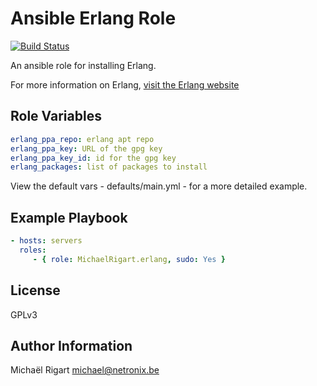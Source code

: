 Ansible Erlang Role
===================
[![Build Status](https://travis-ci.org/michaelrigart/ansible-role-erlang.svg?branch=master)](https://travis-ci.org/michaelrigart/ansible-role-erlang)

An ansible role for installing Erlang.

For more information on Erlang, [visit the Erlang website](https://www.erlang-solutions.com)

Role Variables
--------------

```yaml
erlang_ppa_repo: erlang apt repo 
erlang_ppa_key: URL of the gpg key
erlang_ppa_key_id: id for the gpg key
erlang_packages: list of packages to install
```

View the default vars - defaults/main.yml - for a more detailed example.

Example Playbook
-------------------------

```yaml
- hosts: servers
  roles:
     - { role: MichaelRigart.erlang, sudo: Yes }
```

License
-------

GPLv3

Author Information
------------------

Michaël Rigart <michael@netronix.be>